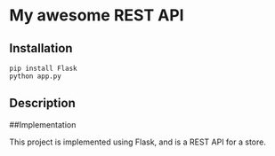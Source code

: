 # My awesome REST API

## Installation

```
pip install Flask
python app.py
```

## Description


##Implementation

This project is implemented using Flask, and is a REST API for a store.

